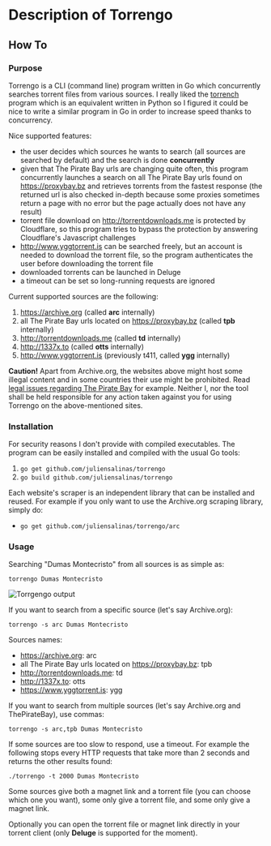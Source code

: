 # Description of Torrengo

## How To

### Purpose

Torrengo is a CLI (command line) program written in Go which concurrently searches torrent files from various sources. I really liked the [torrench](https://github.com/kryptxy/torrench) program which is an equivalent written in Python so I figured it could be nice to write a similar program in Go in order to increase speed thanks to concurrency.

Nice supported features:

* the user decides which sources he wants to search (all sources are searched by default) and the search is done **concurrently**
* given that The Pirate Bay urls are changing quite often, this program concurrently launches a search on all The Pirate Bay urls found on <https://proxybay.bz> and retrieves torrents from the fastest response (the returned url is also checked in-depth because some proxies sometimes return a page with no error but the page actually does not have any result)
* torrent file download on <http://torrentdownloads.me> is protected by Cloudflare, so this program tries to bypass the protection by answering Cloudflare's Javascript challenges
* <http://www.yggtorrent.is> can be searched freely, but an account is needed to download the torrent file, so the program authenticates the user before downloading the torrent file
* downloaded torrents can be launched in Deluge
* a timeout can be set so long-running requests are ignored

Current supported sources are the following:

1. <https://archive.org> (called **arc** internally)
1. all The Pirate Bay urls located on <https://proxybay.bz> (called **tpb** internally)
1. <http://torrentdownloads.me> (called **td** internally)
1. <http://1337x.to> (called **otts** internally)
1. <http://www.yggtorrent.is> (previously t411, called **ygg** internally)

**Caution!** Apart from Archive.org, the websites above might host some illegal content and in some countries their use might be prohibited. Read [legal issues regarding The Pirate Bay](https://en.wikipedia.org/wiki/The_Pirate_Bay#Legal_issues) for example. Neither I, nor the tool shall be held responsible for any action taken against you for using Torrengo on the above-mentioned sites.

### Installation

For security reasons I don't provide with compiled executables. The program can be easily installed and compiled with the usual Go tools:

1. `go get github.com/juliensalinas/torrengo`
1. `go build github.com/juliensalinas/torrengo`

Each website's scraper is an independent library that can be installed and reused. For example if you only want to use the Archive.org scraping library, simply do:

* `go get github.com/juliensalinas/torrengo/arc`

### Usage

Searching "Dumas Montecristo" from all sources is as simple as:

`torrengo Dumas Montecristo`

![Torrgengo output](https://juliensalinas.com/en/images/torrengo-example_201809171014.png)

If you want to search from a specific source (let's say Archive.org):

`torrengo -s arc Dumas Montecristo`

Sources names:

* <https://archive.org>: arc
* all The Pirate Bay urls located on <https://proxybay.bz>: tpb
* <http://torrentdownloads.me>: td
* <http://1337x.to>: otts
* <https://www.yggtorrent.is>: ygg

If you want to search from multiple sources (let's say Archive.org and ThePirateBay), use commas:

`torrengo -s arc,tpb Dumas Montecristo`

If some sources are too slow to respond, use a timeout. For example the following stops every HTTP requests that take more than 2 seconds and returns the other results found:

`./torrengo -t 2000 Dumas Montecristo`

Some sources give both a magnet link and a torrent file (you can choose which one you want), some only give a torrent file, and some only give a magnet link.

Optionally you can open the torrent file or magnet link directly in your torrent client (only **Deluge** is supported for the moment).

